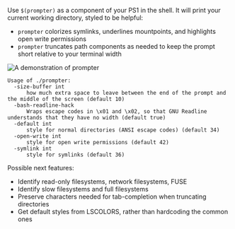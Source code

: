 Use `$(prompter)` as a component of your PS1 in the shell. It will print your current working directory, styled to be helpful:

   - `prompter` colorizes symlinks, underlines mountpoints, and highlights open write permissions
   - `prompter` truncates path components as needed to keep the prompt short relative to your terminal width

![A demonstration of prompter](https://user-images.githubusercontent.com/2722407/40755345-1853c926-644c-11e8-91ed-d8f076defa89.png)

```
Usage of ./prompter:
  -size-buffer int
      how much extra space to leave between the end of the prompt and the middle of the screen (default 10)
  -bash-readline-hack
      Wraps escape codes in \x01 and \x02, so that GNU Readline understands that they have no width (default true)
  -default int
      style for normal directories (ANSI escape codes) (default 34)
  -open-write int
      style for open write permissions (default 42)
  -symlink int
      style for symlinks (default 36)
```

Possible next features:
   - Identify read-only filesystems, network filesystems, FUSE
   - Identify slow filesystems and full filesystems
   - Preserve characters needed for tab-completion when truncating directories
   - Get default styles from LSCOLORS, rather than hardcoding the common ones